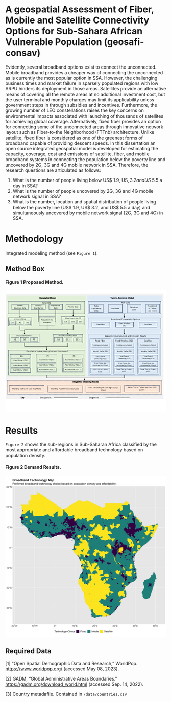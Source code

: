 # A geospatial Assessment of Fiber, Mobile and Satellite Connectivity Options for Sub-Sahara African Vulnerable Population (geosafi-consav)
Evidently, several broadband options exist to connect the unconnected. Mobile broadband provides a cheaper way of connecting the unconnected as is currently the most popular option in SSA. However, the challenging business times and market failure in sparsely populated regions with low ARPU hinders its deployment in those areas. Satellites provide an alternative means of covering all the remote areas at no additional investment cost, but the user terminal and monthly charges may limit its applicability unless government steps in through subsidies and incentives. Furthermore, the growing number of LEO constellations raises the key concerns on environmental impacts associated with launching of thousands of satellites for achieving global coverage. Alternatively, fixed fiber provides an option for connecting some of the unconnected areas through innovative network layout such as Fiber-to-the Neighborhood (FTTnb) architecture. Unlike satellite, fixed fiber is considered as one of the greenest forms of broadband capable of providing descent speeds. In this dissertation an open source integrated geospatial model is developed for estimating the capacity, coverage, cost and emissions of satellite, fiber, and mobile broadband systems in connecting the population below the poverty line and uncovered by 2G, 3G and 4G mobile network in SSA. Therefore, the research questions are articulated as follows:

  1)	What is the number of people living below US$ 1.9, US$, 3.2 and US$ 5.5 a day in SSA?
  2)	What is the number of people uncovered by 2G, 3G and 4G mobile network signal in SSA?
  3)	What is the number, location and spatial distribution of people living below the poverty line (US$ 1.9, US$ 3.2, and US$ 5.5 a day) and simultaneously uncovered by mobile network signal (2G, 3G and 4G) in SSA.



Methodology
==============
Integrated modeling method (see `Figure 1`). 

## Method Box

#### Figure 1 Proposed Method.
<p align="center">
  <img src="/docs/method.png" />
</p>

Results
=======
`Figure 2` shows the sub-regions in Sub-Saharan Africa classified by the most appropriate and affordable broadband technology based on population density.
#### Figure 2 Demand Results.
<p align="center">
  <img src="/docs/preferred_technology_map.png" />
</p>

## Required Data
[1]	“Open Spatial Demographic Data and Research,” WorldPop. https://www.worldpop.org/ (accessed May 08, 2023).

[2]	GADM, “Global Administrative Areas Boundaries.” https://gadm.org/download_world.html (accessed Sep. 14, 2022).

[3] Country metadafile. Contained in `/data/countries.csv`